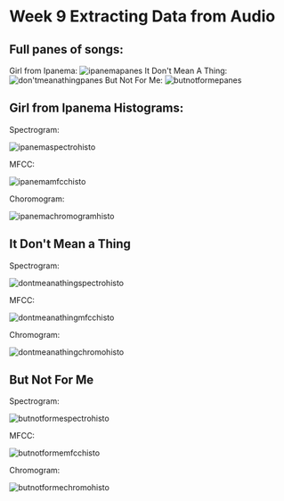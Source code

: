 # Week 9 Extracting Data from Audio
## Full panes of songs:
Girl from Ipanema:
![ipanemapanes](https://github.com/user-attachments/assets/f21d6c01-d9e2-4137-b26e-484fe4812f0f)
It Don't Mean A Thing:
![don'tmeanathingpanes](https://github.com/user-attachments/assets/01587cc1-cf3b-4331-9ee4-f84b47ecf5ed)
But Not For Me:
![butnotformepanes](https://github.com/user-attachments/assets/93b9b62b-3d98-4422-ba11-dcb46c41d75c)

## Girl from Ipanema Histograms:
Spectrogram:

![ipanemaspectrohisto](https://github.com/user-attachments/assets/8f4c2010-a60f-4937-96e1-7beb4ec2860f)

MFCC:

![ipanemamfcchisto](https://github.com/user-attachments/assets/518f5961-b42c-4ff7-b8dd-f141a39c45ef)

Choromogram:

![ipanemachromogramhisto](https://github.com/user-attachments/assets/31d9363d-67f9-4384-8c96-f94bdd09de20)

## It Don't Mean a Thing
Spectrogram:

![dontmeanathingspectrohisto](https://github.com/user-attachments/assets/034cd064-2254-4c08-937f-a1aae6b3e505)

MFCC:

![dontmeanathingmfcchisto](https://github.com/user-attachments/assets/e44a710e-4e1d-40ad-9db9-5a4e5717752a)

Chromogram:

![dontmeanathingchromohisto](https://github.com/user-attachments/assets/d4d131b9-75da-49a7-8ef6-57482a04243e)

## But Not For Me
Spectrogram:

![butnotformespectrohisto](https://github.com/user-attachments/assets/819e9633-d695-441e-9955-70e176f147d8)

MFCC:

![butnotformemfcchisto](https://github.com/user-attachments/assets/dbadf548-6ed4-4ee1-a73a-b7926316ea14)

Chromogram:

![butnotformechromohisto](https://github.com/user-attachments/assets/b99979fe-8684-4fe3-b4fe-d6ba0c59eb41)

